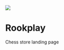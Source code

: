 <img src="https://media.giphy.com/media/JrGgu3jrNvPSFIPkD2/giphy.gif"/>

# Rookplay
Chess store landing page
